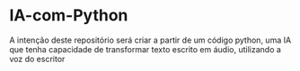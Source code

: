 # IA-com-Python
A intenção deste repositório será criar a partir de um código python, uma IA que tenha capacidade de transformar texto escrito em áudio, utilizando a voz do escritor
